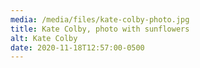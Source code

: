 ```yaml
---
media: /media/files/kate-colby-photo.jpg
title: Kate Colby, photo with sunflowers
alt: Kate Colby
date: 2020-11-18T12:57:00-0500
---
```


